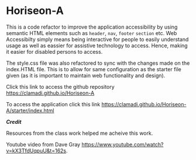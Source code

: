 # Horiseon-A
This is a code refactor to improve the application accessibility by using semantic HTML elements such as `header`, `nav`, `footer` `section` etc. 
Web Accessibilty simply means being interactive for people to easily understand usage as well as eassier for assistive technology to access. Hence, making it easier for disabled persons to access.

The style.css file was also refactored to sync with the changes made on the index.HTML file. This is to allow for same configuration as the starter file given (as it is important to maintain web functionality and design).

Click this link to access the github repository https://clamadi.github.io/Horiseon-A

To access the application click this link https://clamadi.github.io/Horiseon-A/starter/index.html



_**Credit**_

Resources from the class work helped me acheive this work.

Youtube video from Dave Gray  https://www.youtube.com/watch?v=kX3TfdUqpuU&t=162s.


